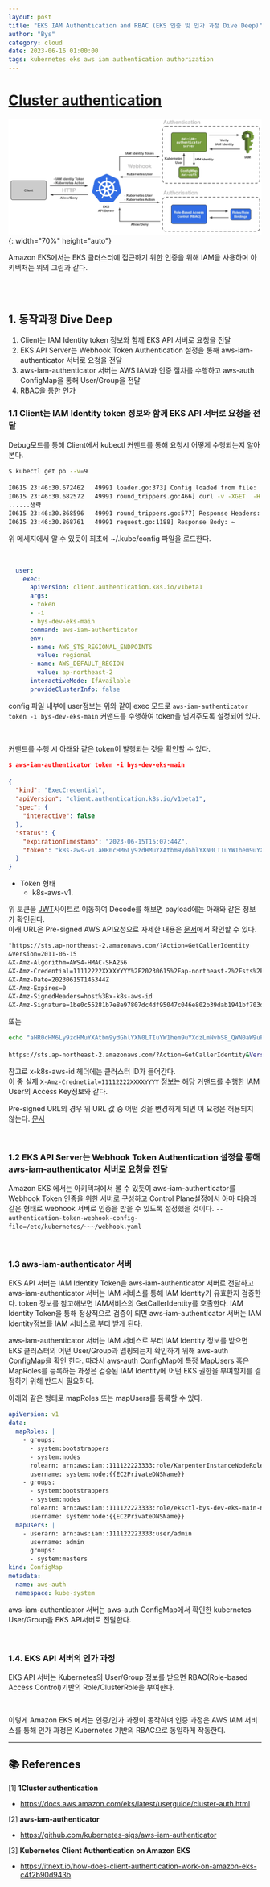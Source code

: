 ```yaml
---
layout: post
title: "EKS IAM Authentication and RBAC (EKS 인증 및 인가 과정 Dive Deep)"
author: "Bys"
category: cloud
date: 2023-06-16 01:00:00
tags: kubernetes eks aws iam authentication authorization
---
```


# [Cluster authentication](https://docs.aws.amazon.com/eks/latest/userguide/cluster-auth.html)

![iam-auth001](/assets/it/cloud/eks/iam-auth001.png){: width="70%" height="auto"}

Amazon EKS에서는 EKS 클러스터에 접근하기 위한 인증을 위해 IAM을 사용하며 아키텍처는 위의 그림과 같다.  

<br><br>

## 1. 동작과정 Dive Deep
  1. Client는 IAM Identity token 정보와 함께 EKS API 서버로 요청을 전달  
  2. EKS API Server는 Webhook Token Authentication 설정을 통해 aws-iam-authenticator 서버로 요청을 전달  
  3. aws-iam-authenticator 서버는 AWS IAM과 인증 절차를 수행하고 aws-auth ConfigMap을 통해 User/Group을 전달
  4. RBAC을 통한 인가

### 1.1 Client는 IAM Identity token 정보와 함께 EKS API 서버로 요청을 전달  

Debug모드를 통해 Client에서 kubectl 커맨드를 통해 요청시 어떻게 수행되는지 알아본다.  

```bash
$ kubectl get po --v=9

I0615 23:46:30.672462   49991 loader.go:373] Config loaded from file:  /Users/bys/.kube/config
I0615 23:46:30.682572   49991 round_trippers.go:466] curl -v -XGET  -H "User-Agent: kubectl/v1.27.2 (darwin/arm64) kubernetes/7f6f68f" -H "Accept: application/json;as=Table;v=v1;g=meta.k8s.io,application/json;as=Table;v=v1beta1;g=meta.k8s.io,application/json" 'https://AAAABBBBCCCC.sk1.ap-northeast-2.eks.amazonaws.com/api/v1/namespaces/default/pods?limit=500'
......생략
I0615 23:46:30.868596   49991 round_trippers.go:577] Response Headers: ~
I0615 23:46:30.868761   49991 request.go:1188] Response Body: ~ 
```
위 메세지에서 알 수 있듯이 최초에 ~/.kube/config 파일을 로드한다.  

<br>

```yaml
  user:
    exec:
      apiVersion: client.authentication.k8s.io/v1beta1
      args:
      - token
      - -i
      - bys-dev-eks-main
      command: aws-iam-authenticator
      env:
      - name: AWS_STS_REGIONAL_ENDPOINTS
        value: regional
      - name: AWS_DEFAULT_REGION
        value: ap-northeast-2
      interactiveMode: IfAvailable
      provideClusterInfo: false
```
config 파일 내부에 user정보는 위와 같이 exec 모드로 `aws-iam-authenticator token -i bys-dev-eks-main` 커맨드를 수행하여 token을 넘겨주도록 설정되어 있다.  

<br>

커맨드를 수행 시 아래와 같은 token이 발행되는 것을 확인할 수 있다.  
```json
$ aws-iam-authenticator token -i bys-dev-eks-main

{
  "kind": "ExecCredential",
  "apiVersion": "client.authentication.k8s.io/v1beta1",
  "spec": {
    "interactive": false
  },
  "status": {
    "expirationTimestamp": "2023-06-15T15:07:44Z",
    "token": "k8s-aws-v1.aHR0cHM6Ly9zdHMuYXAtbm9ydGhlYXN0LTIuYW1hem9uYXdzLmNvbS8_QWN0aW9uPUdldENhbGxlcklkZW50aXR5JlZlcnNpb249MjAxMS0wNi0xNSZYLUFtei1BbGdvcml0aG09QVdTNC1ITUFDLVNIQTI1NiZYLUFtei1DcmVkZW50aWFsPUFLSUFZRUhPWFpaRVJHM1lVRlVJJTJGMjAyMzA2MTUlMkZhcC1ub3J0aGVhc3QtMiUyRnN0cyUyRmF3czRfcmVxdWVzdCZYLUFtei1EYXRlPTIwMjMwNjE1VDE0NTM0NFomWC1BbXotRXhwaXJlcz0wJlgtQW16LVNpZ25lZEhlYWRlcnM9aG9zdCUzQngtazhzLWF3cy1pZCZYLUFtei1TaWduYXR1cmU9MWJlMGM1NTI4MWI3ZThlOTc4MDdkYzRkZjk1MDQ3YzA0NmU4MDJiMzlkYWIxOTQxYmY3MDNkMWRhZGIyNDYyOA"
  }
}
```
- Token 형태
  - k8s-aws-v1.<BASE64-PRESIGNED-URL-WITH-STRPPED-PADDING>


위 토큰을 [JWT](https://jwt.io/)사이트로 이동하여 Decode를 해보면 payload에는 아래와 같은 정보가 확인된다.  
아래 URL은 Pre-signed AWS API요청으로 자세한 내용은 [문서](https://docs.aws.amazon.com/IAM/latest/UserGuide/create-signed-request.html)에서 확인할 수 있다.   
```txt
"https://sts.ap-northeast-2.amazonaws.com/?Action=GetCallerIdentity
&Version=2011-06-15
&X-Amz-Algorithm=AWS4-HMAC-SHA256
&X-Amz-Credential=11112222XXXXYYYY%2F20230615%2Fap-northeast-2%2Fsts%2Faws4_request
&X-Amz-Date=20230615T145344Z
&X-Amz-Expires=0
&X-Amz-SignedHeaders=host%3Bx-k8s-aws-id
&X-Amz-Signature=1be0c55281b7e8e97807dc4df95047c046e802b39dab1941bf703d1dadb24628"
```

또는
```bash
echo "aHR0cHM6Ly9zdHMuYXAtbm9ydGhlYXN0LTIuYW1hem9uYXdzLmNvbS8_QWN0aW9uPUdldENhbGxlcklkZW50aXR5JlZlcnNpb249MjAxMS0wNi0xNSZYLUFtei1BbGdvcml0aG09QVdTNC1ITUFDLVNIQTI1NiZYLUFtei1DcmVkZW50aWFsPUFLSUFZRUhPWFpaRVJHM1lVRlVJJTJGMjAyMzA2MTUlMkZhcC1ub3J0aGVhc3QtMiUyRnN0cyUyRmF3czRfcmVxdWVzdCZYLUFtei1EYXRlPTIwMjMwNjE1VDE0NTM0NFomWC1BbXotRXhwaXJlcz0wJlgtQW16LVNpZ25lZEhlYWRlcnM9aG9zdCUzQngtazhzLWF3cy1pZCZYLUFtei1TaWduYXR1cmU9MWJlMGM1NTI4MWI3ZThlOTc4MDdkYzRkZjk1MDQ3YzA0NmU4MDJiMzlkYWIxOTQxYmY3MDNkMWRhZGIyNDYyOA" | base64 --decode

https://sts.ap-northeast-2.amazonaws.com/?Action=GetCallerIdentity&Version=2011-06-15&X-Amz-Algorithm=AWS4-HMAC-SHA256&X-Amz-Credential=AKIAYEHOXZZERG3YUFUI%2F20230615%2Fap-northeast-2%2Fsts%2Faws4_request&X-Amz-Date=20230615T145344Z&X-Amz-Expires=0&X-Amz-SignedHeaders=host%3Bx-k8s-aws-id&X-Amz-Signature=1be0c55281b7e8e97807dc4df95047%
```


참고로 x-k8s-aws-id 헤더에는 클러스터 ID가 들어간다.  
이 중 실제 `X-Amz-Crednetial=11112222XXXXYYYY` 정보는 해당 커맨드를 수행한 IAM User의 Access Key정보와 같다.  

Pre-signed URL의 경우 위 URL 값 중 어떤 것을 변경하게 되면 이 요청은 허용되지 않는다. [문서](https://docs.aws.amazon.com/AmazonS3/latest/API/sigv4-query-string-auth.html)  

<br>

### 1.2 EKS API Server는 Webhook Token Authentication 설정을 통해 aws-iam-authenticator 서버로 요청을 전달  
Amazon EKS 에서는 아키텍처에서 볼 수 있듯이 aws-iam-authenticator를 Webhook Token 인증을 위한 서버로 구성하고 Control Plane설정에서 아마 다음과 같은 형태로 webhook 서버로 인증을 받을 수 있도록 설정했을 것이다. `--authentication-token-webhook-config-file=/etc/kubernetes/~~~/webhook.yaml`

<br>

### 1.3 aws-iam-authenticator 서버 
EKS API 서버는 IAM Identity Token을 aws-iam-authenticator 서버로 전달하고 aws-iam-authenticator 서버는 IAM 서비스를 통해 IAM Identity가 유효한지 검증한다. token 정보를 참고해보면 IAM서비스의 GetCallerIdentity를 호출한다. IAM Identity Token을 통해 정상적으로 검증이 되면 aws-iam-authenticator 서버는 IAM Identity정보를 IAM 서비스로 부터 받게 된다. 

aws-iam-authenticator 서버는 IAM 서비스로 부터 IAM Identity 정보를 받으면 EKS 클러스터의 어떤 User/Group과 맵핑되는지 확인하기 위해 aws-auth ConfigMap을 확인 한다. 따라서 aws-auth ConfigMap에 특정 MapUsers 혹은 MapRoles를 등록하는 과정은 검증된 IAM Identity에 어떤 EKS 권한을 부여할지를 결정하기 위해 반드시 필요하다.  

아래와 같은 형태로 mapRoles 또는 mapUsers를 등록할 수 있다.  
```yaml
apiVersion: v1
data:
  mapRoles: |
    - groups:
      - system:bootstrappers
      - system:nodes
      rolearn: arn:aws:iam::111122223333:role/KarpenterInstanceNodeRole
      username: system:node:{{EC2PrivateDNSName}}
    - groups:
      - system:bootstrappers
      - system:nodes
      rolearn: arn:aws:iam::111122223333:role/eksctl-bys-dev-eks-main-nodegroup
      username: system:node:{{EC2PrivateDNSName}}
  mapUsers: |
    - userarn: arn:aws:iam::111122223333:user/admin
      username: admin
      groups:
      - system:masters
kind: ConfigMap
metadata:
  name: aws-auth
  namespace: kube-system
```

aws-iam-authenticator 서버는 aws-auth ConfigMap에서 확인한 kubernetes User/Group을 EKS API서버로 전달한다.  

<br>

### 1.4. EKS API 서버의 인가 과정
EKS API 서버는 Kubernetes의 User/Group 정보를 받으면 RBAC(Role-based Access Control)기반의 Role/ClusterRole을 부여한다.  

<br>

이렇게 Amazon EKS 에서는 인증/인가 과정이 동작하며 인증 과정은 AWS IAM 서비스를 통해 인가 과정은 Kubernetes 기반의 RBAC으로 동일하게 작동한다.  

---

## 📚 References

[1] **1Cluster authentication**  
- https://docs.aws.amazon.com/eks/latest/userguide/cluster-auth.html

[2] **aws-iam-authenticator**  
- https://github.com/kubernetes-sigs/aws-iam-authenticator

[3] **Kubernetes Client Authentication on Amazon EKS**  
- https://itnext.io/how-does-client-authentication-work-on-amazon-eks-c4f2b90d943b